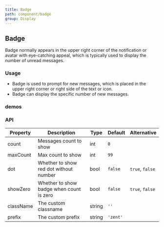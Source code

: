```yaml
---
title: Badge
path: component/badge
group: Display
---
```


## Badge

Badge normally appears in the upper right corner of the notification or avatar with eye-catching appeal, which is typically used to display the number of unread messages.

### Usage

-  Badge is used to prompt for new messages, which is placed in the upper right corner or right side of the text or icon.
-  Badge can display the specific number of new messages.

### demos

### API

| Property     |  Description  | Type     | Default  | Alternative |
| ---------| ----------------- | ------  | -------------|----------------- |
| count | Messages count to show | int | `0` | |
| maxCount | Max count to show | int | `99`  |                  |
| dot | Whether to show red dot without number | bool | `false` | `true`, `false` |
| showZero | Whether to show badge when count is zero | bool | `false` | `true`, `false`  |
| className| The custom classname | string   | `''` |   |
| prefix | The custom prefix | string   | `'zent'` |  |



<style>
.zent-badge .demo-cont {
	width: 40px;
	height: 40px;
	line-height: 40px;
	border-radius: 20px;
	background: #38f;
	color: #fff;
	font-size: 20px;
}
.zent-badge {
	margin-right: 30px;
}
.zent-badge-demo-wrapper {
	display: flex;
	align-items: center;
}
</style>
